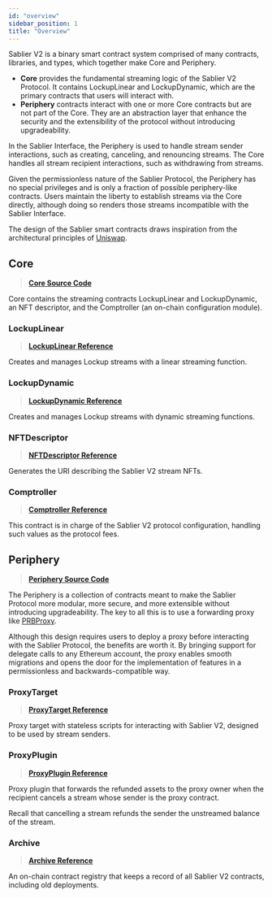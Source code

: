 ```yaml
---
id: "overview"
sidebar_position: 1
title: "Overview"
---
```


Sablier V2 is a binary smart contract system comprised of many contracts, libraries, and types, which together make Core
and Periphery.

- **Core** provides the fundamental streaming logic of the Sablier V2 Protocol. It contains LockupLinear and
  LockupDynamic, which are the primary contracts that users will interact with.
- **Periphery** contracts interact with one or more Core contracts but are not part of the Core. They are an abstraction
  layer that enhance the security and the extensibility of the protocol without introducing upgradeability.

In the Sablier Interface, the Periphery is used to handle stream sender interactions, such as creating, canceling, and
renouncing streams. The Core handles all stream recipient interactions, such as withdrawing from streams.

Given the permissionless nature of the Sablier Protocol, the Periphery has no special privileges and is only a fraction
of possible periphery-like contracts. Users maintain the liberty to establish streams via the Core directly, although
doing so renders those streams incompatible with the Sablier Interface.

The design of the Sablier smart contracts draws inspiration from the architectural principles of
[Uniswap](https://docs.uniswap.org/).

## Core

> [**Core Source Code**](https://github.com/sablier-labs/v2-core)

Core contains the streaming contracts LockupLinear and LockupDynamic, an NFT descriptor, and the Comptroller (an
on-chain configuration module).

### LockupLinear

> [**LockupLinear Reference**](./core/contract.SablierV2LockupLinear)

Creates and manages Lockup streams with a linear streaming function.

### LockupDynamic

> [**LockupDynamic Reference**](./core/contract.SablierV2LockupDynamic)

Creates and manages Lockup streams with dynamic streaming functions.

### NFTDescriptor

> [**NFTDescriptor Reference**](./core/contract.SablierV2NFTDescriptor)

Generates the URI describing the Sablier V2 stream NFTs.

### Comptroller

> [**Comptroller Reference**](./core/contract.SablierV2Comptroller)

This contract is in charge of the Sablier V2 protocol configuration, handling such values as the protocol fees.

## Periphery

> [**Periphery Source Code**](https://github.com/sablier-labs/v2-periphery)

The Periphery is a collection of contracts meant to make the Sablier Protocol more modular, more secure, and more
extensible without introducing upgradeability. The key to all this is to use a forwarding proxy like
[PRBProxy](https://github.com/PaulRBerg/prb-proxy).

Although this design requires users to deploy a proxy before interacting with the Sablier Protocol, the benefits are
worth it. By bringing support for delegate calls to any Ethereum account, the proxy enables smooth migrations and opens
the door for the implementation of features in a permissionless and backwards-compatible way.

### ProxyTarget

> [**ProxyTarget Reference**](./periphery/contract.SablierV2ProxyTarget)

Proxy target with stateless scripts for interacting with Sablier V2, designed to be used by stream senders.

### ProxyPlugin

> [**ProxyPlugin Reference**](./periphery/contract.SablierV2ProxyPlugin)

Proxy plugin that forwards the refunded assets to the proxy owner when the recipient cancels a stream whose sender is
the proxy contract.

Recall that cancelling a stream refunds the sender the unstreamed balance of the stream.

### Archive

> [**Archive Reference**](./periphery/contract.SablierV2Archive)

An on-chain contract registry that keeps a record of all Sablier V2 contracts, including old deployments.
